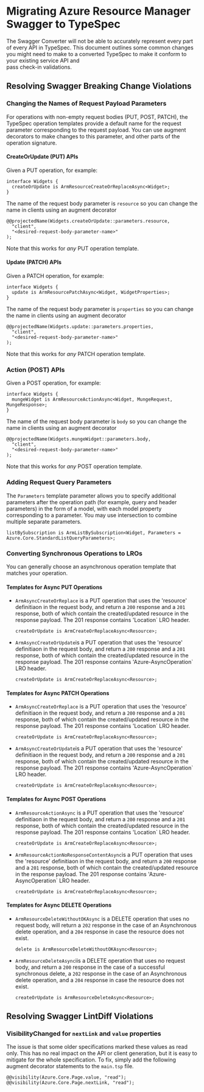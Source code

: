 # Migrating Azure Resource Manager Swagger to TypeSpec

The Swagger Converter will not be able to accurately represent every part of every API in TypeSpec. This document
outlines some common changes you might need to make to a converted TypeSpec to make it conform to your existing service API and  
pass check-in validations.

## Resolving Swagger Breaking Change Violations

### Changing the Names of Request Payload Parameters

For operations with non-empty request bodies (PUT, POST, PATCH), the TypeSpec operation templates provide a default name for the
request parameter corresponding to the request payload. You can use augment decorators to make changes to this parameter, and other parts of the operation signature.

#### CreateOrUpdate (PUT) APIs

Given a PUT operation, for example:

```tsp
interface Widgets {
  createOrUpdate is ArmResourceCreateOrReplaceAsync<Widget>;
}
```

The name of the request body parameter is `resource` so you can change the name in clients using an augment decorator

```tsp
@@projectedName(Widgets.createOrUpdate::parameters.resource,
  "client",
  "<desired-request-body-parameter-name>"
);
```

Note that this works for _any_ PUT operation template.

#### Update (PATCH) APIs

Given a PATCH operation, for example:

```tsp
interface Widgets {
  update is ArmResourcePatchAsync<Widget, WidgetProperties>;
}
```

The name of the request body parameter is `properties` so you can change the name in clients using an augment decorator

```tsp
@@projectedName(Widgets.update::parameters.properties,
  "client",
  "<desired-request-body-parameter-name>"
);
```

Note that this works for _any_ PATCH operation template.

### Action (POST) APIs

Given a POST operation, for example:

```tsp
interface Widgets {
  mungeWidget is ArmResourceActionAsync<Widget, MungeRequest, MungeResponse>;
}
```

The name of the request body parameter is `body` so you can change the name in clients using an augment decorator

```tsp
@@projectedName(Widgets.mungeWidget::parameters.body,
  "client",
  "<desired-request-body-parameter-name>"
);
```

Note that this works for _any_ POST operation template.

### Adding Request Query Parameters

The `Parameters` template parameter allows you to specify additional parameters after the operation path (for example, query and header parameters) in the form of a model, with each model property corresponding to a parameter. You may use intersection to combine multiple separate parameters.

```tsp
listBySubscription is ArmListBySubscription<Widget, Parameters = Azure.Core.StandardListQueryParameters>;
```

### Converting Synchronous Operations to LROs

You can generally choose an asynchronous operation template that matches your operation.

#### Templates for Async PUT Operations

- `ArmAsyncCreateOrReplace` is a PUT operation that uses the 'resource' definitiaon in the request body, and return a `200` response and a `201` response, both of which contain the created/updated resource in the response payload. The 201 response contains 'Location` LRO header.

  ```tsp
  createOrUpdate is ArmCreateOrReplaceAsync<Resource>;
  ```

- `ArmAsyncCreateOrUpdate`is a PUT operation that uses the 'resource' definitiaon in the request body, and return a `200` response and a `201` response, both of which contain the created/updated resource in the response payload. The 201 response contains 'Azure-AsyncOperation` LRO header.

  ```tsp
  createOrUpdate is ArmCreateOrReplaceAsync<Resource>;
  ```

#### Templates for Async PATCH Operations

- `ArmAsyncCreateOrReplace` is a PUT operation that uses the 'resource' definitiaon in the request body, and return a `200` response and a `201` response, both of which contain the created/updated resource in the response payload. The 201 response contains 'Location` LRO header.

  ```tsp
  createOrUpdate is ArmCreateOrReplaceAsync<Resource>;
  ```

- `ArmAsyncCreateOrUpdate`is a PUT operation that uses the 'resource' definitiaon in the request body, and return a `200` response and a `201` response, both of which contain the created/updated resource in the response payload. The 201 response contains 'Azure-AsyncOperation` LRO header.

  ```tsp
  createOrUpdate is ArmCreateOrReplaceAsync<Resource>;
  ```

#### Templates for Async POST Operations

- `ArmResourceActionAsync` is a PUT operation that uses the 'resource' definitiaon in the request body, and return a `200` response and a `201` response, both of which contain the created/updated resource in the response payload. The 201 response contains 'Location` LRO header.

  ```tsp
  createOrUpdate is ArmCreateOrReplaceAsync<Resource>;
  ```

- `ArmResourceActionNoResponseContentAsync`is a PUT operation that uses the 'resource' definitiaon in the request body, and return a `200` response and a `201` response, both of which contain the created/updated resource in the response payload. The 201 response contains 'Azure-AsyncOperation` LRO header.

  ```tsp
  createOrUpdate is ArmCreateOrReplaceAsync<Resource>;
  ```

#### Templates for Async DELETE Operations

- `ArmResourceDeleteWithoutOKAsync` is a DELETE operation that uses no request body, will return a `202` response in the case of an Asynchronous delete operation, and a `204` response in case the resource does not exist.

  ```tsp
  delete is ArmResourceDeleteWithoutOKAsync<Resource>;
  ```

- `ArmResourceDeleteAsync`iis a DELETE operation that uses no request body, and return a `200` response in the case of a successful synchronous delete, a `202` response in the case of an Asynchronous delete operation, and a `204` response in case the resource does not exist.

  ```tsp
  createOrUpdate is ArmResourceDeleteAsync<Resource>;
  ```

## Resolving Swagger LintDiff Violations

### VisibilityChanged for `nextLink` and `value` properties

The issue is that some older specifications marked these values as read only. This has no real impact on the API or client generation, but it is easy to mitigate for the whole specification. To fix, simply add the following augment decorator statements to the `main.tsp` file.

```tsp
@@visibility(Azure.Core.Page.value, "read");
@@visibility(Azure.Core.Page.nextLink, "read");
```
